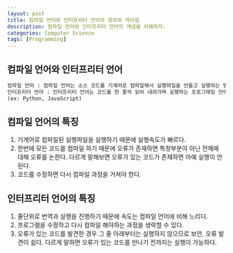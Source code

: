 ```yaml
---
layout: post
title: 컴파일 언어와 인터프리터 언어의 정의와 차이점
description: 컴파일 언어와 인터프리터 언어의 개념을 이해하자.
categories: Computer Science
tags: [Programming]
---
```


## 컴파일 언어와 인터프리터 언어

```md
컴파일 언어 : 컴파일 언어는 소스 코드를 기계어로 컴파일해서 실행파일을 만들고 실행하는 방식이다. (ex: C, C++)
인터프리터 언어 : 인터프리터 언어는 코드를 한 줄씩 읽어 내려가며 실행하는 프로그래밍 언어이다.
(ex: Python, JavaScript)
```

## 컴파일 언어의 특징

1. 기계어로 컴파일된 실행파일을 실행하기 때문에 실행속도가 빠르다.
2. 한번에 모든 코드를 컴파일 하기 때문에 오류가 존재하면 특정부분이 아닌 전체에 대해 오류를 논한다. 다르게 말해보면 오류가 있는 코드가 존재하면 아예 실행이 안된다.
3. 코드를 수정하면 다시 컴파일 과정을 거쳐야 한다.

## 인터프리터 언어의 특징

1. 줄단위로 번역과 실행을 진행하기 때문에 속도는 컴파일 언어에 비해 느리다.
2. 프로그램을 수정하고 다시 컴파일 해야하는 과정을 생략할 수 있다.
3. 오류가 있는 코드를 발견한 경우 그 줄 아래부터는 실행하지 않으므로 보안, 오류 발견이 쉽다. 다르게 말하면 오류가 있는 코드를 만나기 전까지는 실행이 가능하다.
